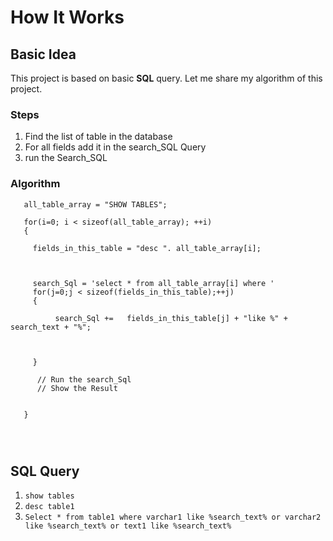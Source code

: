 # How It Works #
## Basic Idea ##
This project is based on basic **SQL** query.
Let me share my algorithm of this project.


### Steps ###
  1. Find the list of table in the database
  1. For all fields add it in the search\_SQL Query
  1. run the Search\_SQL



### Algorithm ###
```
   all_table_array = "SHOW TABLES"; 

   for(i=0; i < sizeof(all_table_array); ++i)
   {

     fields_in_this_table = "desc ". all_table_array[i];



     search_Sql = 'select * from all_table_array[i] where '
     for(j=0;j < sizeof(fields_in_this_table);++j)
     {
       
          search_Sql +=   fields_in_this_table[j] + "like %" + search_text + "%"; 


       
     }
    
      // Run the search_Sql
      // Show the Result 


   }
     



```

## SQL Query ##
  1. ` show tables `
  1. ` desc table1 `
  1. ` Select * from table1 where varchar1 like %search_text% or varchar2 like %search_text% or text1 like %search_text% `
